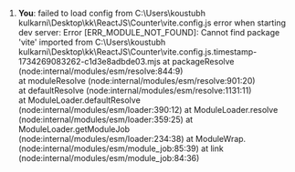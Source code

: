 1. **You**: failed to load config from C:\Users\koustubh kulkarni\Desktop\kk\ReactJS\Counter\vite.config.js
error when starting dev server:
Error [ERR_MODULE_NOT_FOUND]: Cannot find package 'vite' imported from C:\Users\koustubh kulkarni\Desktop\kk\ReactJS\Counter\vite.config.js.timestamp-1734269083262-c1d3e8adbde03.mjs
    at packageResolve (node:internal/modules/esm/resolve:844:9)     
    at moduleResolve (node:internal/modules/esm/resolve:901:20)     
    at defaultResolve (node:internal/modules/esm/resolve:1131:11)   
    at ModuleLoader.defaultResolve (node:internal/modules/esm/loader:390:12)
    at ModuleLoader.resolve (node:internal/modules/esm/loader:359:25)
    at ModuleLoader.getModuleJob (node:internal/modules/esm/loader:234:38)
    at ModuleWrap.<anonymous> (node:internal/modules/esm/module_job:85:39)
    at link (node:internal/modules/esm/module_job:84:36)